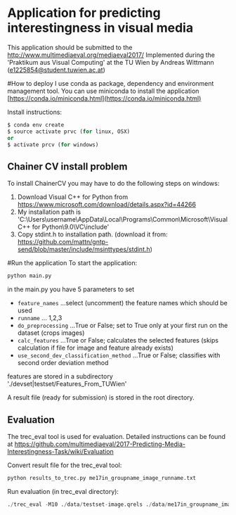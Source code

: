 # Application for predicting interestingness in visual media
This application should be submitted to the http://www.multimediaeval.org/mediaeval2017/
Implemented during the 'Praktikum aus Visual Computing' at the TU Wien by Andreas Wittmann (e1225854@student.tuwien.ac.at)

#How to deploy
I use conda as package, dependency and environment management tool.
You can use miniconda to install the application [https://conda.io/miniconda.html](https://conda.io/miniconda.html)

Install instructions: 
```python 
$ conda env create
$ source activate prvc (for linux, OSX)
or
$ activate prcv (for windows)
```

## Chainer CV install problem
To install ChainerCV you may have to do the following steps on windows:

1. Download Visual C++ for Python from https://www.microsoft.com/download/details.aspx?id=44266
2. My installation path is 'C:\Users\username\AppData\Local\Programs\Common\Microsoft\Visual C++ for Python\9.0\VC\include'
3. Copy stdint.h to installation path. (download it from: https://github.com/mattn/gntp-send/blob/master/include/msinttypes/stdint.h)

#Run the application
To start the application:
 
```python
python main.py
```

in the main.py you have 5 parameters to set
* ```feature_names``` ...select (uncomment) the feature names which should be used
* ```runname``` ... 1,2,3
* ```do_preprocessing``` ...True or False; set to True only at your first run on the dataset (crops images)
* ```calc_features``` ...True or False; calculates the selected features (skips calculation if file for image and feature already exists)
* ```use_second_dev_classification_method``` ...True or False; classifies with second order deviation method

features are stored in a subdirectory './devset|testset/Features_From_TUWien'

A result file (ready for submission) is stored in the root directory.

## Evaluation
The trec_eval tool is used for evaluation.
Detailed instructions can be found at https://github.com/multimediaeval/2017-Predicting-Media-Interestingness-Task/wiki/Evaluation

Convert result file for the trec_eval tool:
```python
python results_to_trec.py me17in_groupname_image_runname.txt
```

Run evaluation (in trec_eval directory):
```python
./trec_eval -M10 ./data/testset-image.qrels ./data/me17in_groupname_image_runname.txt.trec
```

